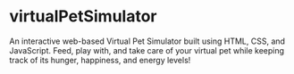 # virtualPetSimulator
An interactive web-based Virtual Pet Simulator built using HTML, CSS, and JavaScript. Feed, play with, and take care of your virtual pet while keeping track of its hunger, happiness, and energy levels!
